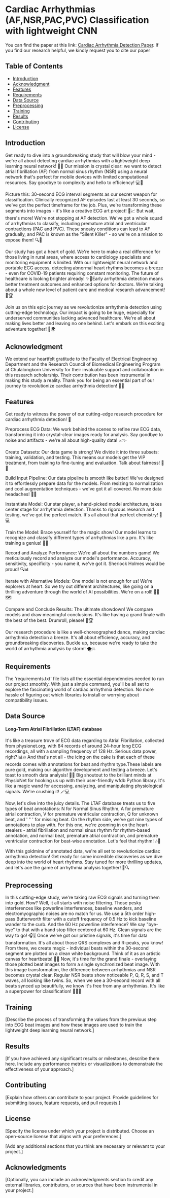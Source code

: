 # Cardiac Arrhythmias (AF,NSR,PAC,PVC) Classification with lightweight CNN

You can find the paper at this link:
[Cardiac Arrhythmia Detection Paper](https://ieeexplore.ieee.org/abstract/document/9894861). 
If you find our research helpful, we kindly request you to cite our paper

## Table of Contents
- [Introduction](#introduction)
- [Acknowledgment](#acknowledgment)
- [Features](#features)
- [Requirements](#requirements)
- [Data Source](#data-source)
- [Preprocessing](#preprocessing)
- [Training](#training)
- [Results](#results)
- [Contributing](#contributing)
- [License](#license)

## Introduction

Get ready to dive into a groundbreaking study that will blow your mind - we're all about detecting cardiac arrhythmias with a lightweight deep learning neural network! 🚀💓 Our mission is crystal clear: we want to detect atrial fibrillation (AF) from normal sinus rhythm (NSR) using a neural network that's perfect for mobile devices with limited computational resources. Say goodbye to complexity and hello to efficiency! 💻📱

Picture this: 30-second ECG interval segments as our secret weapon for classification. Clinically recognized AF episodes last at least 30 seconds, so we've got the perfect timeframe for the job. Plus, we're transforming these segments into images - it's like a creative ECG art project! 🎨📈 But wait, there's more! We're not stopping at AF detection. We've got a whole squad of arrhythmias to classify, including premature atrial and ventricular contractions (PAC and PVC). These sneaky conditions can lead to AF gradually, and PAC is known as the "Silent Killer" - so we're on a mission to expose them! 🔍🚨

Our study has got a heart of gold. We're here to make a real difference for those living in rural areas, where access to cardiology specialists and monitoring equipment is limited. With our lightweight neural network and portable ECG access, detecting abnormal heart rhythms becomes a breeze - even for COVID-19 patients requiring constant monitoring. The future of healthcare is looking brighter already! ✨🏥Early arrhythmia detection means better treatment outcomes and enhanced options for doctors. We're talking about a whole new level of patient care and medical research advancement! 🌟🏆

Join us on this epic journey as we revolutionize arrhythmia detection using cutting-edge technology. Our impact is going to be huge, especially for underserved communities lacking advanced healthcare. We're all about making lives better and leaving no one behind. Let's embark on this exciting adventure together! 🤝🌍

## Acknowledgment

We extend our heartfelt gratitude to the Faculty of Electrical Engineering Department and the Research Council of Biomedical Engineering Program at Chulalongkorn University for their invaluable support and collaboration in this research scholarship. Their contribution has been instrumental in making this study a reality. Thank you for being an essential part of our journey to revolutionize cardiac arrhythmia detection! 🙏🌟

## Features

Get ready to witness the power of our cutting-edge research procedure for cardiac arrhythmia detection! 🌟

Preprocess ECG Data: We work behind the scenes to refine raw ECG data, transforming it into crystal-clear images ready for analysis. Say goodbye to noise and artifacts - we're all about high-quality data! 📈✨

Create Datasets: Our data game is strong! We divide it into three subsets: training, validation, and testing. This means our models get the VIP treatment, from training to fine-tuning and evaluation. Talk about fairness! 🎯🎉

Build Input Pipeline: Our data pipeline is smooth like butter! We've designed it to effortlessly prepare data for the models. From resizing to normalization and cool augmentation techniques - we've got it all covered. No more data headaches! 🚀🔥

Instantiate Model: Our star player, a hand-picked model architecture, takes center stage for arrhythmia detection. Thanks to rigorous research and testing, we've got the perfect match. It's all about that perfect chemistry! 💖💻

Train the Model: Brace yourself for the magic show! Our model learns to recognize and classify different types of arrhythmias like a pro. It's like training a genius! 🧠💫

Record and Analyze Performance: We're all about the numbers game! We meticulously record and analyze our model's performance. Accuracy, sensitivity, specificity - you name it, we've got it. Sherlock Holmes would be proud! 🔍📊

Iterate with Alternative Models: One model is not enough for us! We're explorers at heart. So we try out different architectures, like going on a thrilling adventure through the world of AI possibilities. We're on a roll! 🚶‍♂️🗺️

Compare and Conclude Results: The ultimate showdown! We compare models and draw meaningful conclusions. It's like having a grand finale with the best of the best. Drumroll, please! 🥁🏆

Our research procedure is like a well-choreographed dance, making cardiac arrhythmia detection a breeze. It's all about efficiency, accuracy, and groundbreaking discoveries. Buckle up, because we're ready to take the world of arrhythmia analysis by storm! 🌪️💥 

## Requirements

The 'requirements.txt' file lists all the essential dependencies needed to run our project smoothly. With just a simple command, you'll be all set to explore the fascinating world of cardiac arrhythmia detection. No more hassle of figuring out which libraries to install or worrying about compatibility issues. 

## Data Source
#### Long-Term Atrial Fibrillation (LTAF) database

It's like a treasure trove of ECG data regarding to Atrial Fibrillation, collected from physionet.org, with 84 records of around 24-hour long ECG recordings, all with a sampling frequency of 128 Hz. Serious data power, right? 📊🔥
And that's not all - the icing on the cake is that each of these records comes with annotations for beat and rhythm type.These labels are pure gold, making our algorithm development and testing a breeze. Let's toast to smooth data analysis! 🎉🥂
Big shoutout to the brilliant minds at PhysioNet for hooking us up with their user-friendly wfdb Python library. It's like a magic wand for accessing, analyzing, and manipulating physiological signals. We're crushing it! 🪄💻

Now, let's dive into the juicy details. The LTAF database treats us to five types of beat annotations: N for Normal Sinus Rhythm, A for premature atrial contraction, V for premature ventricular contraction, Q for unknown beat, and ' " ' for missing beat. On the rhythm side, we've got nine types of annotations to play with. For this one, we're zooming in on the heart-stealers - atrial fibrillation and normal sinus rhythm for rhythm-based annotation, and normal beat, premature atrial contraction, and premature ventricular contraction for beat-wise annotation. Let's feel that rhythm! 🎶💓

With this goldmine of annotated data, we're all set to revolutionize cardiac arrhythmia detection! Get ready for some incredible discoveries as we dive deep into the world of heart rhythms. Stay tuned for more thrilling updates, and let's ace the game of arrhythmia analysis together! 💪🔍

## Preprocessing

In this cutting-edge study, we're taking raw ECG signals and turning them into gold. How? Well, it all starts with noise filtering. Those pesky interferences like powerline interferences, baseline wanders, and electromyographic noises are no match for us. We use a 5th order high-pass Butterworth filter with a cutoff frequency of 0.5 Hz to kick baseline wander to the curb. And the 60 Hz powerline interference? We say "bye-bye" to that with a band stop filter centered at 60 Hz. Clean signals are the way to go! 🎧🎚️
Once we've got our pristine signals, it's time for data transformation. It's all about those QRS complexes and R-peaks, you know! From there, we create magic - individual beats within the 30-second segment are plotted on a clean white background. Think of it as an artistic canvas for heartbeats! 🎨💓 Now, it's time for the grand finale - overlaying those plotted beat images to form a single synchronized beat image. With this image transformation, the difference between arrhythmias and NSR becomes crystal clear. Regular NSR beats show noticeable P, Q, R, S, and T waves, all looking like twins. So, when we see a 30-second record with all beats synced up beautifully, we know it's free from any arrhythmias. It's like a superpower for classification! 🦸‍♂️💥

## Training

[Describe the process of transforming the values from the previous step into ECG beat images and how these images are used to train the lightweight deep learning neural network.]

## Results

[If you have achieved any significant results or milestones, describe them here. Include any performance metrics or visualizations to demonstrate the effectiveness of your approach.]

## Contributing

[Explain how others can contribute to your project. Provide guidelines for submitting issues, feature requests, and pull requests.]

## License

[Specify the license under which your project is distributed. Choose an open-source license that aligns with your preferences.]

[Add any additional sections that you think are necessary or relevant to your project.]

## Acknowledgments

[Optionally, you can include an acknowledgments section to credit any external libraries, contributors, or sources that have been instrumental in your project.]


